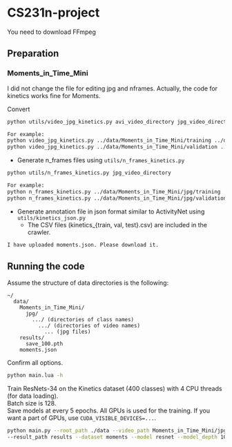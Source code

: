 # CS231n-project

You need to download FFmpeg

## Preparation


### Moments_in_Time_Mini 


I did not change the file for editing jpg and nframes. Actually, the code for kinetics works fine for Moments.

Convert 
```bash
python utils/video_jpg_kinetics.py avi_video_directory jpg_video_directory

For example:
python video_jpg_kinetics.py ../data/Moments_in_Time_Mini/training ../data/Moments_in_Time_Mini/jpg/training/
python video_jpg_kinetics.py ../data/Moments_in_Time_Mini/validation ../data/Moments_in_Time_Mini/jpg/validation/
```

* Generate n_frames files using ```utils/n_frames_kinetics.py```

```bash
python utils/n_frames_kinetics.py jpg_video_directory

For example:
python n_frames_kinetics.py ../data/Moments_in_Time_Mini/jpg/training
python n_frames_kinetics.py ../data/Moments_in_Time_Mini/jpg/validation
```

* Generate annotation file in json format similar to ActivityNet using ```utils/kinetics_json.py```
  * The CSV files (kinetics_{train, val, test}.csv) are included in the crawler.

```bash
I have uploaded moments.json. Please download it.
```


## Running the code

Assume the structure of data directories is the following:

```misc
~/
  data/
    Moments_in_Time_Mini/
      jpg/
        .../ (directories of class names)
          .../ (directories of video names)
            ... (jpg files)
    results/
      save_100.pth
    moments.json
```

Confirm all options.

```bash
python main.lua -h
```

Train ResNets-34 on the Kinetics dataset (400 classes) with 4 CPU threads (for data loading).  
Batch size is 128.  
Save models at every 5 epochs.
All GPUs is used for the training.
If you want a part of GPUs, use ```CUDA_VISIBLE_DEVICES=...```.

```bash
python main.py --root_path ./data --video_path Moments_in_Time_Mini/jpg --annotation_path moments.json 
--result_path results --dataset moments --model resnet --model_depth 10 --n_classes 200 --batch_size 128 --n_threads 4 --checkpoint 5
```
